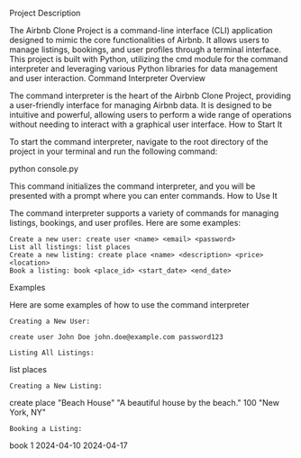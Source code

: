 Project Description

The Airbnb Clone Project is a command-line interface (CLI) application designed to mimic the core functionalities of Airbnb. It allows users to manage listings, bookings, and user profiles through a terminal interface. This project is built with Python, utilizing the cmd module for the command interpreter and leveraging various Python libraries for data management and user interaction.
Command Interpreter Overview

The command interpreter is the heart of the Airbnb Clone Project, providing a user-friendly interface for managing Airbnb data. It is designed to be intuitive and powerful, allowing users to perform a wide range of operations without needing to interact with a graphical user interface.
How to Start It

To start the command interpreter, navigate to the root directory of the project in your terminal and run the following command:

python console.py

This command initializes the command interpreter, and you will be presented with a prompt where you can enter commands.
How to Use It

The command interpreter supports a variety of commands for managing listings, bookings, and user profiles. Here are some examples:

    Create a new user: create user <name> <email> <password>
    List all listings: list places
    Create a new listing: create place <name> <description> <price> <location>
    Book a listing: book <place_id> <start_date> <end_date>

Examples

Here are some examples of how to use the command interpreter

    Creating a New User:

`create user John Doe john.doe@example.com password123`

    Listing All Listings:

list places

    Creating a New Listing:

create place "Beach House" "A beautiful house by the beach." 100 "New York, NY"

    Booking a Listing:

book 1 2024-04-10 2024-04-17
